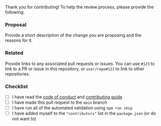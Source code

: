 Thank you for contributing! To help the review process, please provide the following:

### Proposal

Provide a short description of the change you are proposing and the reasons for it.

### Related

Provide links to any associated pull requests or issues. You can use `#123` to link to a PR or issue in this repository, or `user/repo#123` to link to other repositories.

### Checklist

- [ ] I have read the [code of conduct] and [contributing guide]
- [ ] I have made this pull request to the `main` branch
- [ ] I have run all of the automated validation using `npm run ship`
- [ ] I have added myself to the `"contributors"` list in the `package.json` (or do not want to)

[code of conduct]: https://github.com/textbook/starter-kit/blob/main/.github/CODE_OF_CONDUCT.md
[contributing guide]: https://github.com/textbook/starter-kit/blob/main/.github/CONTRIBUTING.md
